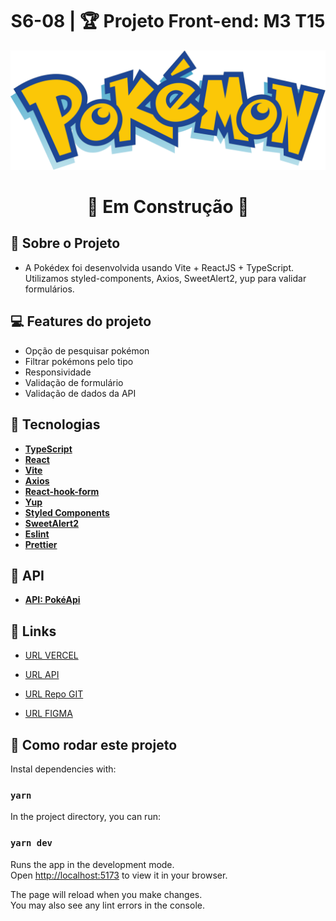 <h1 align="center"> S6-08 | 🏆 Projeto Front-end: M3 T15 </h1>

<p align="center">
  <img  alt="Pokedex Logo" title="Pokedex" src="src\assets\pokemon-logo.svg" />
</p>

<h1 align="center">
🚧 Em Construção 🚧
</h1>

## 🚀 Sobre o Projeto

- A Pokédex foi desenvolvida usando Vite + ReactJS + TypeScript. Utilizamos styled-components, Axios, SweetAlert2, yup para validar formulários.

## 💻 Features do projeto

- Opção de pesquisar pokémon
- Filtrar pokémons pelo tipo
- Responsividade
- Validação de formulário
- Validação de dados da API

## 🚀 Tecnologias

- **[TypeScript](https://www.typescriptlang.org/)**
- **[React](https://pt-br.reactjs.org/)**
- **[Vite](https://vitejs.dev/)**
- **[Axios](https://github.com/typicode/husky)**
- **[React-hook-form](https://www.npmjs.com/package/react-hook-form)**
- **[Yup](https://www.npmjs.com/package/yup)**
- **[Styled Components](https://styled-components.com/)**
- **[SweetAlert2](https://sweetalert2.github.io/#configuration/)**
- **[Eslint](https://eslint.org/)**
- **[Prettier](https://prettier.io/)**

## 🔨 API

- **[API: PokéApi](https://pokeapi.co/)**

## 📌 Links

- [URL VERCEL](https://m3-t15-front-2023.vercel.app/)

- [URL API](URL)

- [URL Repo GIT](https://github.com/M3-T15-Projeto-Front-2023/M3-T15-Front-2023)

- [URL FIGMA](URL)

## 🍼 Como rodar este projeto

Instal dependencies with:

### `yarn`

In the project directory, you can run:

### `yarn dev`

Runs the app in the development mode.\
Open [http://localhost:5173](http://localhost:5173) to view it in your browser.

The page will reload when you make changes.\
You may also see any lint errors in the console.
